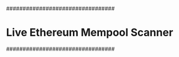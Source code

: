 #################################
# Live Ethereum Mempool Scanner #
#################################
